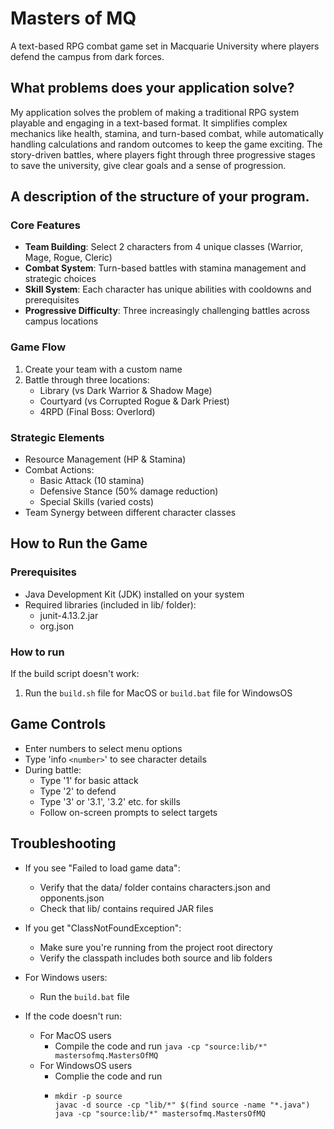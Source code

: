 # Masters of MQ

A text-based RPG combat game set in Macquarie University where players defend the campus from dark forces.

## What problems does your application solve?

My application solves the problem of making a traditional RPG system playable and engaging in a text-based format. It simplifies complex mechanics like health, stamina, and turn-based combat, while automatically handling calculations and random outcomes to keep the game exciting. The story-driven battles, where players fight through three progressive stages to save the university, give clear goals and a sense of progression.

## A description of the structure of your program.

### Core Features

- **Team Building**: Select 2 characters from 4 unique classes (Warrior, Mage, Rogue, Cleric)
- **Combat System**: Turn-based battles with stamina management and strategic choices
- **Skill System**: Each character has unique abilities with cooldowns and prerequisites
- **Progressive Difficulty**: Three increasingly challenging battles across campus locations

### Game Flow

1. Create your team with a custom name
2. Battle through three locations:
   - Library (vs Dark Warrior & Shadow Mage)
   - Courtyard (vs Corrupted Rogue & Dark Priest)
   - 4RPD (Final Boss: Overlord)

### Strategic Elements

- Resource Management (HP & Stamina)
- Combat Actions:
  - Basic Attack (10 stamina)
  - Defensive Stance (50% damage reduction)
  - Special Skills (varied costs)
- Team Synergy between different character classes

## How to Run the Game

### Prerequisites

* Java Development Kit (JDK) installed on your system
* Required libraries (included in lib/ folder):
  - junit-4.13.2.jar
  - org.json

### How to run

If the build script doesn't work:

1. Run the `build.sh` file for MacOS or `build.bat` file for WindowsOS

## Game Controls

* Enter numbers to select menu options
* Type 'info `<number>`' to see character details
* During battle:
  - Type '1' for basic attack
  - Type '2' to defend
  - Type '3' or '3.1', '3.2' etc. for skills
  - Follow on-screen prompts to select targets

## Troubleshooting

* If you see "Failed to load game data":

  - Verify that the data/ folder contains characters.json and opponents.json
  - Check that lib/ contains required JAR files
* If you get "ClassNotFoundException":

  - Make sure you're running from the project root directory
  - Verify the classpath includes both source and lib folders
* For Windows users:

  - Run the `build.bat` file
* If the code doesn't run:

  - For MacOS users
    - Compile the code and run `java -cp "source:lib/*" mastersofmq.MastersOfMQ`
  - For WindowsOS users
    - Complie the code and run
    - ```
      mkdir -p source
      javac -d source -cp "lib/*" $(find source -name "*.java")
      java -cp "source:lib/*" mastersofmq.MastersOfMQ
      ```
